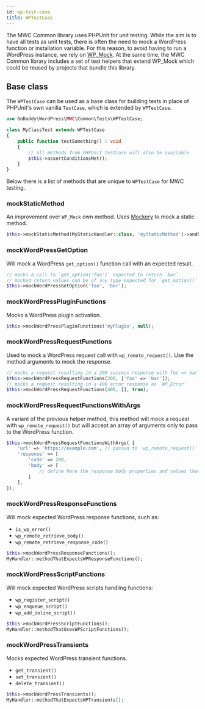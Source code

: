 ```yaml
---
id: wp-test-case
title: WPTestCase
---
```


The MWC Common library uses PHPUnit for unit testing. While the aim is to have all tests as unit tests, there is often the need to mock a WordPress function or installation variable. For this reason, to avoid having to run a WordPress instance, we rely on [WP_Mock](https://github.com/10up/wp_mock). At the same time, the MWC Common library includes a set of test helpers that extend WP_Mock which could be reused by projects that bundle this library.

## Base class

The `WPTestCase` can be used as a base class for building tests in place of PHPUnit's own vanilla `TestCase`, which is extended by `WPTestCase`. 

```php
use GoDaddy\WordPress\MWC\Common\Tests\WPTestCase;

class MyClassTest extends WPTestCase 
{    
    public function testSomething() : void 
    {
        // all methods from PHPUnit TestCase will also be available
        $this->assertConditionsMet();    
    }
}
```

Below there is a list of methods that are unique to `WPTestCase` for MWC testing.

### mockStaticMethod

An improvement over `WP_Mock` own method. Uses [Mockery](https://github.com/mockery/mockery) to mock a static method.

```php
$this->mockStaticMethod(MyStaticHandler::class, 'myStaticMethod')->andReturn(true);
```

### mockWordPressGetOption

Will mock a WordPress `get_option()` function call with an expected result.

```php
// mocks a call to `get_option('foo')` expected to return `bar` 
// mocked return values can be of any type expected for `get_option()` to return
$this->mockWordPressGetOption('foo', 'bar');
```

### mockWordPressPluginFunctions

Mocks a WordPress plugin activation.

```php
$this->mockWordPressPluginFunctions('myPlugin', null);
```

### mockWordPressRequestFunctions

Used to mock a WordPress request call with `wp_remote_request()`. Use the method arguments to mock the response.

```php
// mocks a request resulting in a 200 success response with foo => bar json encoded body
$this->mockWordPressRequestFunctions(200, ['foo' => 'bar']);
// mocks a request resulting in a 400 error response as `WP_Error`
$this->mockWordPressRequestFunctions(400, [], true);
```

### mockWordPressRequestFunctionsWithArgs

A variant of the previous helper method, this method will mock a request with `wp_remote_request()` but will accept an array of arguments only to pass to the WordPress function.

```php
$this->mockWordPressRequestFunctionsWithArgs( [
    'url' => 'https://example.com', // passed to `wp_remote_request()` 
    'response' => [
        'code' => 200,
        'body' => [
            // define here the response body properties and values that will be returned as a JSON body
        ]
    ],
]);
```

### mockWordPressResponseFunctions

Will mock expected WordPress response functions, such as:

* `is_wp_error()`
* `wp_remote_retrieve_body()`
* `wp_remote_retrieve_response_code()`

```php
$this->mockWordPressResponseFunctions();
MyHandler::methodThatExpectsWPResponseFunctions();
```

### mockWordPressScriptFunctions

Will mock expected WordPress scripts handling functions:

* `wp_register_script()`
* `wp_enqueue_script()`
* `wp_add_inline_script()`

```php
$this->mockWordPressScriptFunctions();
MyHandler::methodThatUsesWPScriptFunctions();
```

### mockWordPressTransients

Mocks expected WordPress transient functions.

* `get_transient()`
* `set_transient()`
* `delete_transient()`

```php
$this->mockWordPressTransients();
MyHandler::methodThatExpectsWPTransients();
```